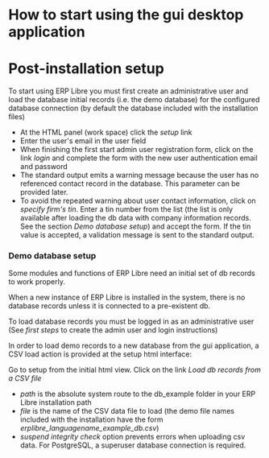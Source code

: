# How to start using the gui desktop application

# Post-installation setup #

To start using ERP Libre you must first create an administrative user and load the database initial records (i.e. the demo database) for the configured database connection (by default the database included with the installation files)

  * At the HTML panel (work space) click the _setup_ link
  * Enter the user's email in the user field
  * When finishing the first start admin user registration form, click on the link _login_ and complete the form with the new user authentication email and password
  * The standard output emits a warning message because the user has no referenced contact record in the database. This parameter can be provided later.
  * To avoid the repeated warning about user contact information, click on _specify firm's tin_. Enter a tin number from the list (the list is only available after loading the db data with company information records. See the section _Demo database setup_) and accept the form. If the tin value is accepted, a validation message is sent to the standard output.

### Demo database setup ###

Some modules and functions of ERP Libre need an initial set of db records to work properly.

When a new instance of ERP Libre is installed in the system, there is no database records unless it is connected to a pre-existent db.

To load database records you must be logged in as an administrative user (See _first steps_ to create the admin user and login instructions)

In order to load demo records to a new database from the gui application, a CSV load action is provided at the setup html interface:

Go to setup from the initial html view. Click on the link _Load db records from a CSV file_

  * _path_ is the absolute system route to the db\_example folder in your ERP Libre installation path
  * _file_ is the name of the CSV data file to load (the demo file names included with the installation have the form _erplibre\_languagename\_example\_db.csv_)
  * _suspend integrity check_ option prevents errors when uploading csv data. For PostgreSQL, a superuser database connection is required.
